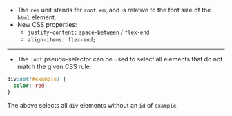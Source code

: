 - The `rem` unit stands for `root em`, and is relative to the font size of the `html` element.
- New CSS properties:
	- `justify-content:` `space-between` / `flex-end`
  - `align-items: flex-end;`

---
- The `:not` pseudo-selector can be used to select all elements that do not match the given CSS rule.
```css
div:not(#example) {
  color: red;
}
```
The above selects all `div` elements without an `id` of `example`.
